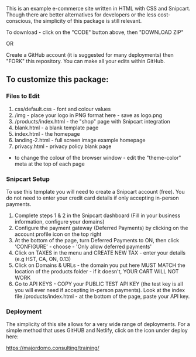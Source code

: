 This is an example e-commerce site written in HTML with CSS and Snipcart.  Though there are better alternatives for developers or the less cost-conscious, the simplicity of this package is still relevant.

To download - click on the "CODE" button above, then "DOWNLOAD ZIP"

OR

Create a GitHub account (it is suggested for many deployments) then "FORK" this repository.  You can make all your edits within GitHub.

## To customize this package:

### Files to Edit

1) css/default.css - font and colour values
2) /img - place your logo in PNG format here - save as logo.png
3) /products/index.html - the "shop" page with Snipcart integration
4) blank.html - a blank template page
5) index.html - the homepage
6) landing-2.html - full screen image example homepage
7) privacy.html - privacy policy blank page

* to change the colour of the browser window - edit the "theme-color" meta at the top of each page

### Snipcart Setup

To use this template you will need to create a Snipcart account (free).  You do not need to enter your credit card details if only accepting in-person payments.

1) Complete steps 1 & 2 in the Snipcart dashboard (Fill in your business information, configure your domains)
2) Configure the payment gateway (Deferred Payments) by clicking on the account profile icon on the top right
3) At the bottom of the page, turn Deferred Payments to ON, then click 'CONFIGURE' - choose - 'Only allow deferred payments'
4) Click on TAXES in the menu and CREATE NEW TAX - enter your details (e.g HST, CA, ON, 0.13)
5) Click on Domains & URLs - the domain you put here MUST MATCH the location of the products folder - if it doesn't, YOUR CART WILL NOT WORK
6) Go to API KEYS - COPY your PUBLIC TEST API KEY (the test key is all you will ever need if accepting in-person payments).  Look at the index file /products/index.html - at the bottom of the page, paste your API key.

### Deployment

The simplicity of this site allows for a very wide range of deployments.  For a simple method that uses GitHUB and Netlify, click on the icon under deploy here:

https://majordomo.consulting/training/

